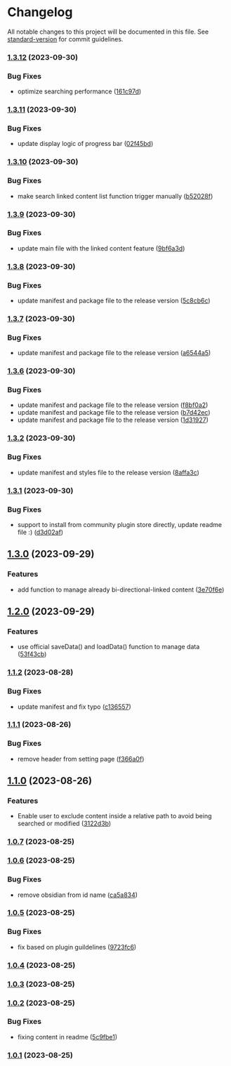 # Changelog

All notable changes to this project will be documented in this file. See [standard-version](https://github.com/conventional-changelog/standard-version) for commit guidelines.

### [1.3.12](https://github.com/Medill-East/obsidian-content-linker/compare/1.3.11...1.3.12) (2023-09-30)


### Bug Fixes

* optimize searching performance ([161c97d](https://github.com/Medill-East/obsidian-content-linker/commit/161c97d8817bad2ce449fdba877fc669d9469173))

### [1.3.11](https://github.com/Medill-East/obsidian-content-linker/compare/1.3.10...1.3.11) (2023-09-30)


### Bug Fixes

* update display logic of progress bar ([02f45bd](https://github.com/Medill-East/obsidian-content-linker/commit/02f45bd14ee00c44b07bffb5c9417107ede27a0c))

### [1.3.10](https://github.com/Medill-East/obsidian-content-linker/compare/1.3.9...1.3.10) (2023-09-30)


### Bug Fixes

* make search linked content list function trigger manually ([b52028f](https://github.com/Medill-East/obsidian-content-linker/commit/b52028f4c537ded4d8f4e96e5a4cc486f3350b6b))

### [1.3.9](https://github.com/Medill-East/obsidian-content-linker/compare/1.3.8...1.3.9) (2023-09-30)


### Bug Fixes

* update main file with the linked content feature ([9bf6a3d](https://github.com/Medill-East/obsidian-content-linker/commit/9bf6a3d10df9278f66438bfdbc20053d4fe3b16e))

### [1.3.8](https://github.com/Medill-East/obsidian-content-linker/compare/1.3.7...1.3.8) (2023-09-30)


### Bug Fixes

* update manifest and package file to the release version ([5c8cb6c](https://github.com/Medill-East/obsidian-content-linker/commit/5c8cb6c22cc1f0f0b41cbcb9468b9696045ffff8))

### [1.3.7](https://github.com/Medill-East/obsidian-content-linker/compare/1.3.6...1.3.7) (2023-09-30)


### Bug Fixes

* update manifest and package file to the release version ([a6544a5](https://github.com/Medill-East/obsidian-content-linker/commit/a6544a5ee369680515d601d9625babf568e7845f))

### [1.3.6](https://github.com/Medill-East/obsidian-content-linker/compare/1.3.2...1.3.6) (2023-09-30)


### Bug Fixes

* update manifest and package file to the release version ([f8bf0a2](https://github.com/Medill-East/obsidian-content-linker/commit/f8bf0a242e9a1b2de8c91d5fb7396b9d2347975d))
* update manifest and package file to the release version ([b7d42ec](https://github.com/Medill-East/obsidian-content-linker/commit/b7d42ece788bc8331f63e00f5a566592d399685c))
* update manifest and package file to the release version ([1d31927](https://github.com/Medill-East/obsidian-content-linker/commit/1d31927424f07a9d0e18bb70860580eadc90bcad))

### [1.3.2](https://github.com/Medill-East/obsidian-content-linker/compare/1.3.1...1.3.2) (2023-09-30)


### Bug Fixes

* update manifest and styles file to the release version ([8affa3c](https://github.com/Medill-East/obsidian-content-linker/commit/8affa3c92032acbcf1b3c9ee2658c0dc95904732))

### [1.3.1](https://github.com/Medill-East/obsidian-content-linker/compare/1.3.0...1.3.1) (2023-09-30)


### Bug Fixes

* support to install from community plugin store directly, update readme file :) ([d3d02af](https://github.com/Medill-East/obsidian-content-linker/commit/d3d02afbb42180be929b5aadf383cfc6d49b4f6a))

## [1.3.0](https://github.com/Medill-East/obsidian-content-linker/compare/1.2.0...1.3.0) (2023-09-29)


### Features

* add function to manage already bi-directional-linked content ([3e70f6e](https://github.com/Medill-East/obsidian-content-linker/commit/3e70f6eee044efccfb03ccc87b01b346dba85a6d))

## [1.2.0](https://github.com/Medill-East/obsidian-content-linker/compare/1.1.2...1.2.0) (2023-09-29)


### Features

* use official saveData() and loadData() function to manage data ([53f43cb](https://github.com/Medill-East/obsidian-content-linker/commit/53f43cb29868701d25be15130ec0df009beffac9))

### [1.1.2](https://github.com/Medill-East/obsidian-content-linker/compare/1.1.1...1.1.2) (2023-08-28)


### Bug Fixes

* update manifest and fix typo ([c136557](https://github.com/Medill-East/obsidian-content-linker/commit/c1365574481009ed0c35ba3999277383091622fa))

### [1.1.1](https://github.com/Medill-East/obsidian-content-linker/compare/1.1.0...1.1.1) (2023-08-26)


### Bug Fixes

* remove header from setting page ([f366a0f](https://github.com/Medill-East/obsidian-content-linker/commit/f366a0fbd9f461c2c8f7b6040ffd3bed1eb86054))

## [1.1.0](https://github.com/Medill-East/obsidian-content-linker/compare/1.0.7...1.1.0) (2023-08-26)


### Features

* Enable user to exclude content inside a relative path to avoid being searched or modified ([3122d3b](https://github.com/Medill-East/obsidian-content-linker/commit/3122d3b892f3d1719dfbde03e831feb15bf414df))

### [1.0.7](https://github.com/Medill-East/obsidian-content-linker/compare/1.0.6...1.0.7) (2023-08-25)

### [1.0.6](https://github.com/Medill-East/obsidian-content-linker/compare/1.0.5...1.0.6) (2023-08-25)


### Bug Fixes

* remove obsidian from id name ([ca5a834](https://github.com/Medill-East/obsidian-content-linker/commit/ca5a834e0e0d84ba834e26ad31308b3bac59db36))

### [1.0.5](https://github.com/Medill-East/obsidian-content-linker/compare/1.0.4...1.0.5) (2023-08-25)


### Bug Fixes

* fix based on plugin guildelines ([9723fc6](https://github.com/Medill-East/obsidian-content-linker/commit/9723fc6b1eae00ac30b5100d77a3d23c93fc7756))

### [1.0.4](https://github.com/Medill-East/obsidian-content-linker/compare/1.0.3...1.0.4) (2023-08-25)

### [1.0.3](https://github.com/Medill-East/obsidian-content-linker/compare/1.0.2...1.0.3) (2023-08-25)

### [1.0.2](https://github.com/Medill-East/obsidian-content-linker/compare/1.0.1...1.0.2) (2023-08-25)


### Bug Fixes

* fixing content in readme ([5c9fbe1](https://github.com/Medill-East/obsidian-content-linker/commit/5c9fbe103da761fc8aea28b75555a59c5bc102be))

### [1.0.1](https://github.com/Medill-East/obsidian-content-linker/compare/1.0.0...1.0.1) (2023-08-25)

